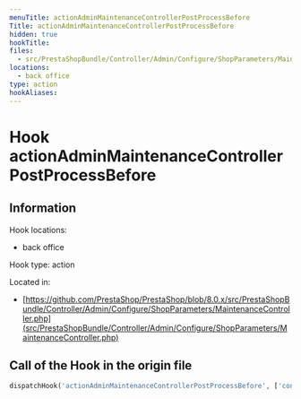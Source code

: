 ```yaml
---
menuTitle: actionAdminMaintenanceControllerPostProcessBefore
Title: actionAdminMaintenanceControllerPostProcessBefore
hidden: true
hookTitle: 
files:
  - src/PrestaShopBundle/Controller/Admin/Configure/ShopParameters/MaintenanceController.php
locations:
  - back office
type: action
hookAliases:
---
```


# Hook actionAdminMaintenanceControllerPostProcessBefore

## Information

Hook locations: 
  - back office

Hook type: action

Located in: 
  - [https://github.com/PrestaShop/PrestaShop/blob/8.0.x/src/PrestaShopBundle/Controller/Admin/Configure/ShopParameters/MaintenanceController.php](src/PrestaShopBundle/Controller/Admin/Configure/ShopParameters/MaintenanceController.php)

## Call of the Hook in the origin file

```php
dispatchHook('actionAdminMaintenanceControllerPostProcessBefore', ['controller' => $this])
```
